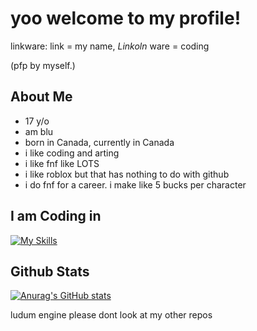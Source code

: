 # yoo welcome to my profile!
linkware:
link = my name, *Linkoln*
ware = coding

(pfp by myself.)

## About Me

 - 17 y/o
 - am blu
 - born in Canada, currently in Canada
 - i like coding and arting
 - i like fnf like LOTS
 - i like roblox but that has nothing to do with github
 - i do fnf for a career. i make like 5 bucks per character

## I am Coding in
[![My Skills](https://skillicons.dev/icons?i=lua,robloxstudio,haxeflixel)](https://skillicons.dev)

## Github Stats
[![Anurag's GitHub stats](https://github-readme-stats.vercel.app/api?username=linkwaree&theme=radical)](https://github.com/anuraghazra/github-readme-stats)

ludum engine 
please dont look at my other repos

